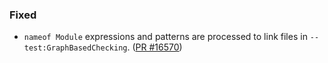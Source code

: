 ### Fixed

* `nameof Module` expressions and patterns are processed to link files in `--test:GraphBasedChecking`. ([PR #16570](https://github.com/dotnet/fsharp/pull/16570))
